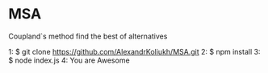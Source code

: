 # MSA
Coupland`s method find the best of alternatives

1: $ git clone https://github.com/AlexandrKoliukh/MSA.git
2: $ npm install
3: $ node index.js
4: You are Awesome
